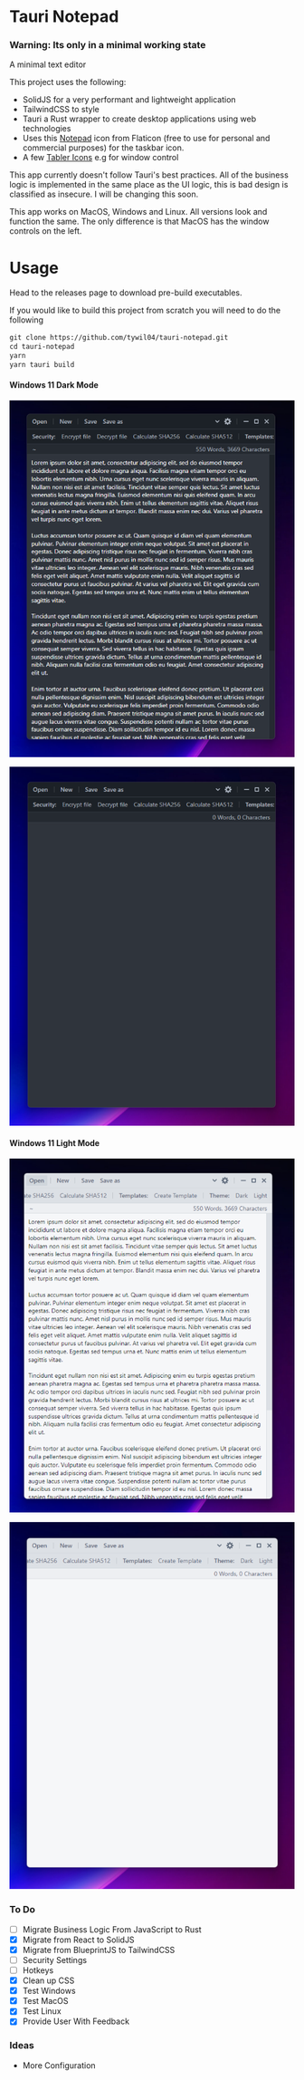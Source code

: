 # Tauri Notepad

### Warning: Its only in a minimal working state

A minimal text editor 

This project uses the following:
- SolidJS for a very performant and lightweight application
- TailwindCSS to style
- Tauri a Rust wrapper to create desktop applications using web technologies
- Uses this [Notepad](https://www.flaticon.com/free-icon/notebook_346081?related_id=346081&origin=search) icon from Flaticon (free to use for personal and commercial purposes) for the taskbar icon.
- A few [Tabler Icons](https://tablericons.com/) e.g for window control

This app currently doesn't follow Tauri's best practices. All of the business logic is implemented in the same place as the UI logic, this is bad design is classified as insecure. I will be changing this soon.

This app works on MacOS, Windows and Linux. All versions look and function the same. The only difference is that MacOS has the window controls on the left.

# Usage
Head to the releases page to download pre-build executables. 

If you would like to build this project from scratch you will need to do the following
```
git clone https://github.com/tywil04/tauri-notepad.git
cd tauri-notepad
yarn
yarn tauri build
```

#### Windows 11 Dark Mode 
![Windows 11 Dark Mode (With Text Wrapping)](/screenshots/win11-dark-wrapped.png)

![Windows 11 Dark Mode](/screenshots/win11-dark.png)

#### Windows 11 Light Mode
![Windows 11 Light Mode (With Text Wrapping)](/screenshots/win11-light-wrapped.png)

![Windows 11 Light Mode](/screenshots/win11-light.png)

### To Do
- [ ] Migrate Business Logic From JavaScript to Rust
- [x] Migrate from React to SolidJS
- [x] Migrate from BlueprintJS to TailwindCSS
- [ ] Security Settings
- [ ] Hotkeys
- [x] Clean up CSS
- [x] Test Windows
- [x] Test MacOS
- [x] Test Linux
- [x] Provide User With Feedback

### Ideas
- More Configuration
